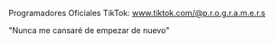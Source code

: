Programadores Oficiales 
TikTok: www.tiktok.com/@p.r.o.g.r.a.m.e.r.s

"Nunca me cansaré de empezar de nuevo"
